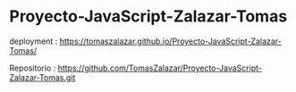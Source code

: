 # Proyecto-JavaScript-Zalazar-Tomas



deployment : https://tomaszalazar.github.io/Proyecto-JavaScript-Zalazar-Tomas/


Repositorio : https://github.com/TomasZalazar/Proyecto-JavaScript-Zalazar-Tomas.git

